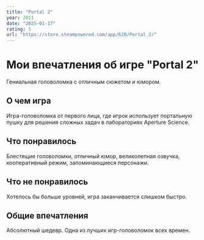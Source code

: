 ```yaml
---
title: "Portal 2"
year: 2011
date: "2025-01-17"
rating: 5
url: "https://store.steampowered.com/app/620/Portal_2/"
---
```


# Мои впечатления об игре "Portal 2"

Гениальная головоломка с отличным сюжетом и юмором.

## О чем игра

Игра-головоломка от первого лица, где игрок использует портальную пушку для решения сложных задач в лабораториях Aperture Science.

## Что понравилось

Блестящие головоломки, отличный юмор, великолепная озвучка, кооперативный режим, запоминающиеся персонажи.

## Что не понравилось

Хотелось бы больше уровней, игра заканчивается слишком быстро.

## Общие впечатления

Абсолютный шедевр. Одна из лучших игр-головоломок всех времен.
